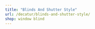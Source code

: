 ```yaml
---
title: "Blinds And Shutter Style"
url: /decatur/blinds-and-shutter-style/
shop: window blind
---
```

